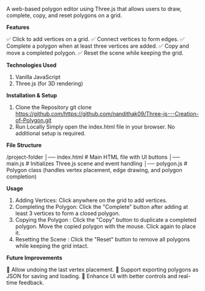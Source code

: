 A web-based polygon editor using Three.js that allows users to draw, complete, copy, and reset polygons on a grid.

**Features**

✅ Click to add vertices on a grid.
✅ Connect vertices to form edges.
✅ Complete a polygon when at least three vertices are added.
✅ Copy and move a completed polygon.
✅ Reset the scene while keeping the grid.

**Technologies Used**

1. Vanilla JavaScript
2. Three.js (for 3D rendering)


**Installation & Setup**

1. Clone the Repository
git clone https://github.com/https://github.com/nandithak09/Three-js---Creation-of-Polygon.git
2. Run Locally
Simply open the index.html file in your browser. No additional setup is required.

**File Structure**

/project-folder
│── index.html      # Main HTML file with UI buttons
│── main.js         # Initializes Three.js scene and event handling
│── polygon.js      # Polygon class (handles vertex placement, edge drawing, and polygon completion)

**Usage**
1. Adding Vertices: Click anywhere on the grid to add vertices.
2. Completing the Polygon: Click the "Complete" button after adding at least 3 vertices to form a closed polygon.
3. Copying the Polygon : Click the "Copy" button to duplicate a completed polygon.
                         Move the copied polygon with the mouse.
                         Click again to place it.
4. Resetting the Scene : Click the "Reset" button to remove all polygons while keeping the grid intact.

**Future Improvements**

🔹 Allow undoing the last vertex placement.
🔹 Support exporting polygons as JSON for saving and loading.
🔹 Enhance UI with better controls and real-time feedback.
